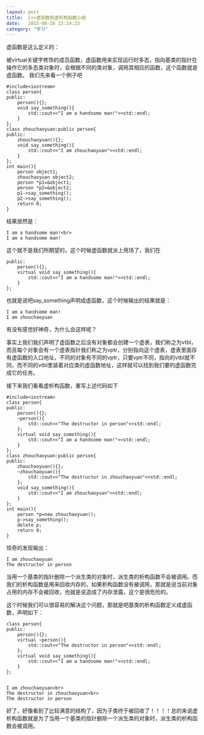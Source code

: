 ```yaml
---
layout: post
title:  C++虚函数和虚析构函数小结
date:   2015-08-26 23:14:23
category: "学习"
---
```


虚函数是这么定义的：

被virtual关键字修饰的成员函数，虚函数用来实现运行时多态，指向基类的指针在操作它的多态类对象时，会根据不同的类对象，调用其相应的函数，这个函数就是虚函数。
我们先来看一个例子吧


	#include<iostream>  
	class person{  
	public:  
	    person(){};  
	    void say_something(){  
        	std::cout<<"I am a handsome man!"<<std::endl;  
    	}  
	};  
	class zhouchaoyuan:public person{  
	public:  
	    zhouchaoyuan(){};  
	    void say_something(){  
        	std::cout<<"I am zhouchaoyuan"<<std::endl;  
    	}  
	};  
	int main(){  
	    person object1;  
	    zhouchaoyuan object2;  
	    person *p1=&object1;  
	    person *p2=&object2;  
	    p1->say_something();  
	    p2->say_something();  
	    return 0;  
	} 


结果居然是：

	I am a handsome man!<br>
	I am a handsome man!

这个就不是我们所期望的，这个时候虚函数就派上用场了，我们在



	public:  
    	person(){};  
    	virtual void say_something(){  
    	    std::cout<<"I am a handsome man!"<<std::endl;  
    	}  
	}; 


也就是说吧say_something声明成虚函数，这个时候输出的结果就是：

	I am a handsome man!
	I am zhouchaoyuan

有没有感觉好神奇，为什么会这样呢？

事实上我们我们声明了虚函数之后没有对象都会创建一个虚表，我们称之为vtbl，而且每个对象会有一个虚表指针我们称之为vptr，分别指向这个虚表，虚表里面存有虚函数的入口地址，不同的对象有不同的vptr，只要vptr不同，指向的vtbl就不同，而不同的vtbl里装着对应类的虚函数地址，这样就可以找到我们要的虚函数完成它的任务。


接下来我们看看虚析构函数，重写上述代码如下


	#include<iostream>  
	class person{  
	public:  
	    person(){};  
	    ~person(){  
    	    std::cout<<"The destructor in person"<<std::endl;  
    	};  
    	virtual void say_something(){  
        	std::cout<<"I am a handsome man!"<<std::endl;  
    	}  
	};  
	class zhouchaoyuan:public person{  
	public:  
	    zhouchaoyuan(){};  
	    ~zhouchaoyuan(){  
        	std::cout<<"The destructor in zhouchaoyuan"<<std::endl;  
    	};  
    	void say_something(){  
	        std::cout<<"I am zhouchaoyuan"<<std::endl;  
    	}  
	};  
	int main(){  
	    person *p=new zhouchaoyuan();  
	    p->say_something();  
	    delete p;  
	    return 0;  
	}  


惊奇的发现输出：

	I am zhouchaoyuan
	The destructor in person

当用一个基类的指针删除一个派生类的对象时，派生类的析构函数不会被调用。而我们的析构函数是用来回收内存的，如果析构函数没有被调用，那就是说当前对象占用的内存不会被回收，也就是说造成了内存泄露，这个是很危险的。

这个时候我们可以很容易的解决这个问题，那就是吧基类的析构函数定义成虚函数，声明如下：


	class person{  
	public:  
	    person(){};  
	    virtual ~person(){  
        	std::cout<<"The destructor in person"<<std::endl;  
    	};  
    	virtual void say_something(){  
	        std::cout<<"I am a handsome man!"<<std::endl;  
	    }  
	};  


	I am zhouchaoyuan<br>
	The destructor in zhouchaoyuan<br>
	The destructor in person

好了，好像看到了比较满意的结构了，因为子类终于被回收了！！！！总的来说虚析构函数就是为了当用一个基类的指针删除一个派生类的对象时，派生类的析构函数会被调用。
